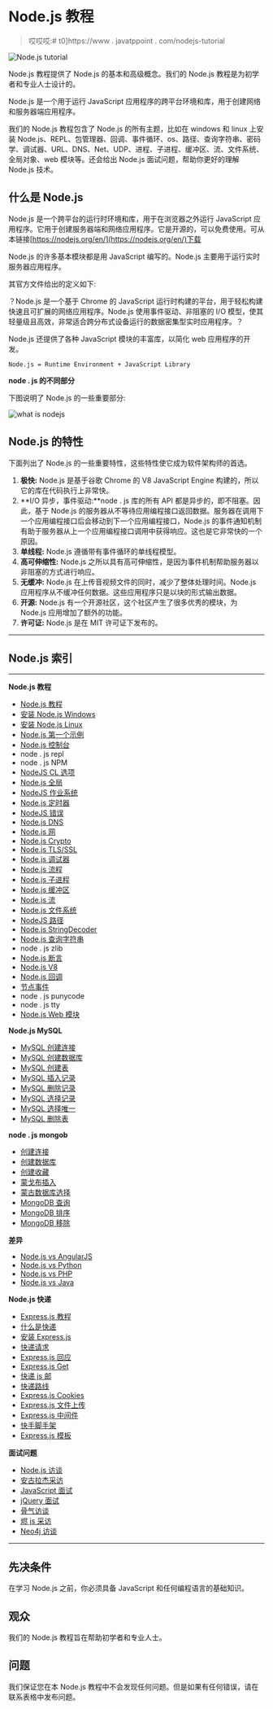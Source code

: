 # Node.js 教程

> 哎哎哎:# t0]https://www . javatppoint . com/nodejs-tutorial

![Node.js tutorial](img/25cdf2f9b0a684c584b380eea9d3256e.png)

Node.js 教程提供了 Node.js 的基本和高级概念。我们的 Node.js 教程是为初学者和专业人士设计的。

Node.js 是一个用于运行 JavaScript 应用程序的跨平台环境和库，用于创建网络和服务器端应用程序。

我们的 Node.js 教程包含了 Node.js 的所有主题，比如在 windows 和 linux 上安装 Node.js、REPL、包管理器、回调、事件循环、os、路径、查询字符串、密码学、调试器、URL、DNS、Net、UDP、进程、子进程、缓冲区、流、文件系统、全局对象、web 模块等。还会给出 Node.js 面试问题，帮助你更好的理解 Node.js 技术。

## 什么是 Node.js

Node.js 是一个跨平台的运行时环境和库，用于在浏览器之外运行 JavaScript 应用程序。它用于创建服务器端和网络应用程序。它是开源的，可以免费使用。可从本链接[https://nodejs.org/en/](https://nodejs.org/en/)下载

Node.js 的许多基本模块都是用 JavaScript 编写的。Node.js 主要用于运行实时服务器应用程序。

其官方文件给出的定义如下:

？Node.js 是一个基于 Chrome 的 JavaScript 运行时构建的平台，用于轻松构建快速且可扩展的网络应用程序。Node.js 使用事件驱动、非阻塞的 I/O 模型，使其轻量级且高效，非常适合跨分布式设备运行的数据密集型实时应用程序。？

Node.js 还提供了各种 JavaScript 模块的丰富库，以简化 web 应用程序的开发。

```
Node.js = Runtime Environment + JavaScript Library

```

**node . js 的不同部分**

下图说明了 Node.js 的一些重要部分:

![what is nodejs](img/9188c0e308380255b051303937e278d0.png)

## Node.js 的特性

下面列出了 Node.js 的一些重要特性，这些特性使它成为软件架构师的首选。

1.  **极快:** Node.js 是基于谷歌 Chrome 的 V8 JavaScript Engine 构建的，所以它的库在代码执行上非常快。
2.  **I/O 异步，事件驱动:**node . js 库的所有 API 都是异步的，即不阻塞。因此，基于 Node.js 的服务器从不等待应用编程接口返回数据。服务器在调用下一个应用编程接口后会移动到下一个应用编程接口，Node.js 的事件通知机制有助于服务器从上一个应用编程接口调用中获得响应。这也是它非常快的一个原因。
3.  **单线程:** Node.js 遵循带有事件循环的单线程模型。
4.  **高可伸缩性:** Node.js 之所以具有高可伸缩性，是因为事件机制帮助服务器以非阻塞的方式进行响应。
5.  **无缓冲:** Node.js 在上传音视频文件的同时，减少了整体处理时间。Node.js 应用程序从不缓冲任何数据。这些应用程序只是以块的形式输出数据。
6.  **开源:** Node.js 有一个开源社区，这个社区产生了很多优秀的模块，为 Node.js 应用增加了额外的功能。
7.  **许可证:** Node.js 是在 MIT 许可证下发布的。

* * *

## Node.js 索引

* * *

**Node.js 教程**

*   [Node.js 教程](nodejs-tutorial)
*   [安装 Node.js Windows](install-nodejs)
*   [安装 Node.js Linux](install-nodejs-on-linux-ubuntu-centos)
*   [Node.js 第一个示例](nodejs-first-example)
*   [Node.js 控制台](nodejs-console)
*   node . js repl
*   node . js NPM
*   [NodeJS CL 选项](nodejs-command-line-options)
*   [Node.js 全局](nodejs-global-objects)
*   [NodeJS 作业系统](nodejs-os)
*   [Node.js 定时器](nodejs-timer)
*   [NodeJS 错误](nodejs-errors)
*   [Node.js DNS](nodejs-dns)
*   [Node.js 网](nodejs-net)
*   [Node.js Crypto](nodejs-crypto)
*   [Node.js TLS/SSL](nodejs-tls-ssl)
*   [Node.js 调试器](nodejs-debugger)
*   [Node.js 流程](nodejs-process)
*   [Node.js 子进程](nodejs-child-process)
*   [Node.js 缓冲区](nodejs-buffers)
*   [Node.js 流](nodejs-streams)
*   [Node.js 文件系统](nodejs-file-system)
*   [NodeJS 路径](nodejs-path)
*   [Node.js StringDecoder](nodejs-stringdecoder)
*   [Node.js 查询字符串](nodejs-query-string)
*   node . js zlib
*   [Node.js 断言](nodejs-assertion-testing)
*   [Node.js V8](nodejs-v8)
*   [Node.js 回调](nodejs-callbacks)
*   [节点事件](nodejs-events)
*   node . js punycode
*   node . js tty
*   [Node.js Web 模块](nodejs-web-modules)

**Node.js MySQL**

*   [MySQL 创建连接](nodejs-mysql-create-connection)
*   [MySQL 创建数据库](nodejs-mysql-create-database)
*   [MySQL 创建表](nodejs-mysql-create-table)
*   [MySQL 插入记录](nodejs-mysql-insert-record)
*   [MySQL 删除记录](nodejs-mysql-delete-record)
*   [MySQL 选择记录](nodejs-mysql-select-record)
*   [MySQL 选择唯一](nodejs-mysql-select-unique-record)
*   [MySQL 删除表](nodejs-mysql-drop-table)

**node . js mongob**

*   [创建连接](nodejs-mongodb-create-connection)
*   [创建数据库](nodejs-mongodb-create-database)
*   [创建收藏](nodejs-mongodb-create-collection)
*   [蒙戈布插入](nodejs-mongodb-insert)
*   [蒙古数据库选择](nodejs-mongodb-select)
*   [MongoDB 查询](nodejs-mongodb-query)
*   [MongoDB 排序](nodejs-mongodb-sorting)
*   [MongoDB 移除](nodejs-mongodb-remove)

**差异**

*   [Node.js vs AngularJS](nodejs-vs-angularjs)
*   [Node.js vs Python](nodejs-vs-python)
*   [Node.js vs PHP](nodejs-vs-php)
*   [Node.js vs Java](nodejs-vs-java)

**Node.js 快递**

*   [Express.js 教程](expressjs-tutorial)
*   [什么是快递](what-is-expressjs)
*   [安装 Express.js](install-expressjs)
*   [快递请求](expressjs-request)
*   [Express.js 回应](expressjs-response)
*   [Express.js Get](expressjs-get)
*   [快递 js 邮](expressjs-post)
*   [快递路线](expressjs-routing)
*   [Express.js Cookies](expressjs-cookies)
*   [Express.js 文件上传](expressjs-file-upload)
*   [Express.js 中间件](expressjs-middleware)
*   [快手脚手架](expressjs-scaffolding)
*   [Express.js 模板](expressjs-template)

**面试问题**

*   [Node.js 访谈](node-js-interview-questions)
*   [安古拉杰采访](angularjs-interview-questions)
*   [JavaScript 面试](javascript-interview-questions)
*   [jQuery 面试](jquery-interview-questions)
*   [骨气访谈](backbone-js-interview-questions)
*   [烬 js 采访](ember-js-interview-questions)
*   [Neo4j 访谈](neo4j-interview-questions)

* * *

## 先决条件

在学习 Node.js 之前，你必须具备 JavaScript 和任何编程语言的基础知识。

## 观众

我们的 Node.js 教程旨在帮助初学者和专业人士。

## 问题

我们保证您在本 Node.js 教程中不会发现任何问题。但是如果有任何错误，请在联系表格中发布问题。